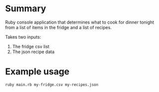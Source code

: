 # Summary
Ruby console application that determines what to cook for dinner tonight from a list of items in the fridge and a list of recipes.

Takes two inputs:
1. The fridge csv list 
2. The json recipe data

# Example usage
`ruby main.rb my-fridge.csv my-recipes.json`
